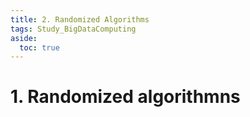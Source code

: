 ```yaml
---
title: 2. Randomized Algorithms
tags: Study_BigDataComputing
aside:
  toc: true
---
```


<!--more-->

# 1. Randomized algorithmns
